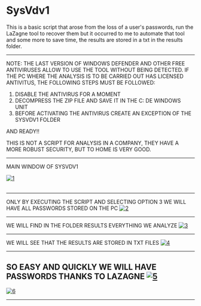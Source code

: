 # SysVdv1
 This is a basic script that arose from the loss of a user's passwords, run the LaZagne tool to recover them but it occurred to me to automate that tool and some more to save time, the results are stored in a txt in the results folder.
 
 ________________________________________________________________________________________
 
 NOTE: THE LAST VERSION OF WINDOWS DEFENDER AND OTHER FREE ANTIVIRUSES ALLOW TO USE THE TOOL WITHOUT BEING DETECTED. IF THE PC WHERE THE ANALYSIS IS TO BE CARRIED OUT HAS LICENSED ANTIVITUS, THE FOLLOWING STEPS MUST BE FOLLOWED:

1. DISABLE THE ANTIVIRUS FOR A MOMENT
2. DECOMPRESS THE ZIP FILE AND SAVE IT IN THE C: DE WINDOWS UNIT
3. BEFORE ACTIVATING THE ANTIVIRUS CREATE AN EXCEPTION OF THE SYSVDV1 FOLDER

AND READY!!

THIS IS NOT A SCRIPT FOR ANALYSIS IN A COMPANY, THEY HAVE A MORE ROBUST SECURITY, BUT TO HOME IS VERY GOOD.

__________________________________________________________________________________________
 
 <p2>MAIN WINDOW OF SYSVDV1</p2>

<a href="https://ibb.co/je2rPm"><img src="https://preview.ibb.co/bBV0H6/1.png" alt="1" border="0"></a><br /><a target='_blank' href='https://es.imgbb.com/'></a><br />

------------------------------------------------------------------------------------------

ONLY BY EXECUTING THE SCRIPT AND SELECTING OPTION 3 WE WILL HAVE ALL PASSWORDS STORED ON THE PC
<a href="https://ibb.co/mS4rqR"><img src="https://preview.ibb.co/eFyvH6/2.png" alt="2" border="0"></a>

------------------------------------------------------------------------------------------

WE WILL FIND IN THE FOLDER RESULTS EVERYTHING WE ANALYZE
<a href="https://imgbb.com/"><img src="https://image.ibb.co/dg8HVR/3.png" alt="3" border="0"></a>

------------------------------------------------------------------------------------------

WE WILL SEE THAT THE RESULTS ARE STORED IN TXT FILES
<a href="https://ibb.co/hPcNx6"><img src="https://preview.ibb.co/csqxVR/4.png" alt="4" border="0"></a>

------------------------------------------------------------------------------------------

SO EASY AND QUICKLY WE WILL HAVE PASSWORDS THANKS TO LAZAGNE
<a href="https://imgbb.com/"><img src="https://image.ibb.co/cL5sx6/5.png" alt="5" border="0"></a>
------------------------------------------------------------------------------------------
<a href="https://ibb.co/nJ0d4m"><img src="https://preview.ibb.co/ifDy4m/6.png" alt="6" border="0"></a>

------------------------------------------------------------------------------------------
